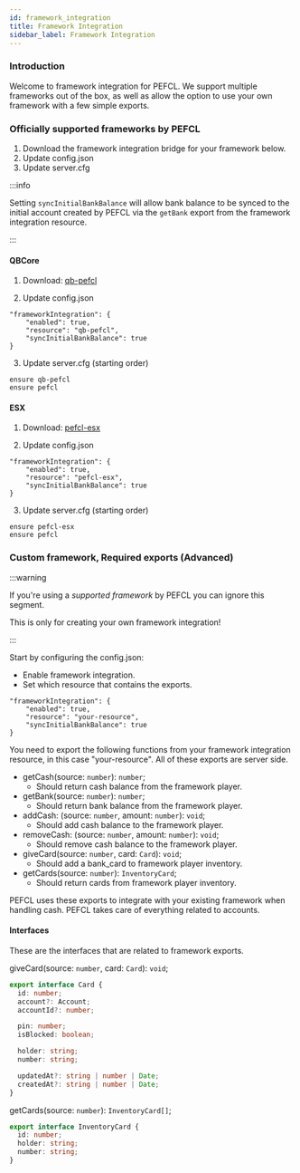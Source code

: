 ```yaml
---
id: framework_integration
title: Framework Integration
sidebar_label: Framework Integration
---
```


### Introduction

Welcome to framework integration for PEFCL. We support multiple frameworks out of the box, as well as allow the option to use your own framework with a few simple exports.

### Officially supported frameworks by PEFCL

1. Download the framework integration bridge for your framework below.
2. Update config.json
3. Update server.cfg

:::info

Setting `syncInitialBankBalance` will allow bank balance to be synced to the initial account created by PEFCL via the `getBank` export from the framework integration resource.

:::

#### QBCore

1. Download: [qb-pefcl](https://github.com/project-error/qb-pefcl)

2. Update config.json

```
"frameworkIntegration": {
    "enabled": true,
    "resource": "qb-pefcl",
    "syncInitialBankBalance": true
}
```

3. Update server.cfg (starting order)

```
ensure qb-pefcl
ensure pefcl
```

#### ESX

1. Download: [pefcl-esx](https://github.com/project-error/pefcl-esx)

2. Update config.json

```
"frameworkIntegration": {
    "enabled": true,
    "resource": "pefcl-esx",
    "syncInitialBankBalance": true
}
```

3. Update server.cfg (starting order)

```
ensure pefcl-esx
ensure pefcl
```

### Custom framework, Required exports (Advanced)

:::warning

If you're using a _supported framework_ by PEFCL you can ignore this segment.

This is only for creating your own framework integration!

:::

Start by configuring the config.json:

- Enable framework integration.
- Set which resource that contains the exports.

```
"frameworkIntegration": {
    "enabled": true,
    "resource": "your-resource",
    "syncInitialBankBalance": true
}
```

You need to export the following functions from your framework integration resource, in this case "your-resource".
All of these exports are server side.

- getCash(source: `number`): `number`;
  - Should return cash balance from the framework player.
- getBank(source: `number`): `number`;
  - Should return bank balance from the framework player.
- addCash: (source: `number`, amount: `number`): `void`;
  - Should add cash balance to the framework player.
- removeCash: (source: `number`, amount: `number`): `void`;
  - Should remove cash balance to the framework player.
- giveCard(source: `number`, card: `Card`): `void`;
  - Should add a bank_card to framework player inventory.
- getCards(source: `number`): `InventoryCard`;
  - Should return cards from framework player inventory.

PEFCL uses these exports to integrate with your existing framework when handling cash. PEFCL takes care of everything related to accounts.

#### Interfaces

These are the interfaces that are related to framework exports.

giveCard(source: `number`, card: `Card`): `void`;

```Typescript
export interface Card {
  id: number;
  account?: Account;
  accountId?: number;

  pin: number;
  isBlocked: boolean;

  holder: string;
  number: string;

  updatedAt?: string | number | Date;
  createdAt?: string | number | Date;
}
```

getCards(source: `number`): `InventoryCard[]`;

```Typescript
export interface InventoryCard {
  id: number;
  holder: string;
  number: string;
}
```

